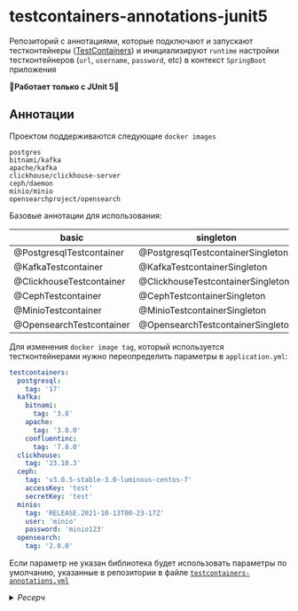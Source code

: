 # testcontainers-annotations-junit5

Репозиторий с аннотациями, которые подключают и запускают тестконтейнеры
([TestContainers](https://github.com/testcontainers/testcontainers-java)) и инициализируют `runtime` настройки
тестконтейнеров (`url`, `username`, `password`, etc)
в контекст `SpringBoot` приложения

🚨**Работает только с JUnit 5**🚨

## Аннотации

Проектом поддерживаются следующие `docker images` 

```
postgres
bitnami/kafka
apache/kafka
clickhouse/clickhouse-server
ceph/daemon
minio/minio
opensearchproject/opensearch
```

Базовые аннотации для использования:

| basic                    | singleton                         |
|--------------------------|-----------------------------------|
| @PostgresqlTestcontainer | @PostgresqlTestcontainerSingleton |
| @KafkaTestcontainer      | @KafkaTestcontainerSingleton      |
| @ClickhouseTestcontainer | @ClickhouseTestcontainerSingleton |
| @CephTestcontainer       | @CephTestcontainerSingleton       |
| @MinioTestcontainer      | @MinioTestcontainerSingleton      |
| @OpensearchTestcontainer | @OpensearchTestcontainerSingleton |

Для изменения `docker image tag`, который используется тестконтейнерами нужно переопределить параметры в `application.yml`:

```yml
testcontainers:
  postgresql:
    tag: '17'
  kafka:
    bitnami:
      tag: '3.8'
    apache:
      tag: '3.8.0'
    confluentinc:
      tag: '7.8.0'
  clickhouse:
    tag: '23.10.3'
  ceph:
    tag: 'v3.0.5-stable-3.0-luminous-centos-7'
    accessKey: 'test'
    secretKey: 'test'
  minio:
    tag: 'RELEASE.2021-10-13T00-23-17Z'
    user: 'minio'
    password: 'minio123'
  opensearch:
    tag: '2.0.0'
```

Eсли параметр не указан библиотека будет использовать параметры по умолчанию, указанные в репозитории в
файле [`testcontainers-annotations.yml`](https://github.com/ValityDev/testcontainers-annotations/blob/master/src/main/resources/testcontainers-annotations.yml)

<details>

<summary>
  <a class="btnfire small stroke"><em class="fas fa-chevron-circle-down">Ресерч</em>&nbsp;&nbsp;</a>    
</summary>

<p>
  
В домене [ValityDev](https://github.com/ValityDev) распрострена практика создания интеграционных тестов с использованием
цепочки наследования классов, когда родитель является классом с конфигом теста, в которой спрятана вся техническая
инициализация спрингового приложения и внешних зависимостей, которые по стандарту
являются [TestContainers](https://github.com/testcontainers/testcontainers-java)  

Класс-родитель с конфигом для тестов, для которых является необходимым использования `PostgreSQL` в качестве внешней
зависимости:
  
```java
  
@SpringBootTest
@Testcontainers
@DirtiesContext
@ContextConfiguration(classes = Application.class,
        initializers = Initializer.class)
public abstract class AbstractPostgreTestContainerConfig {

    private static final String POSTGRESQL_IMAGE_NAME = "postgres";
    private static final String POSTGRESQL_VERSION = "9.6";

    @Container
    public static final PostgreSQLContainer DB = new PostgreSQLContainer(DockerImageName
            .parse(POSTGRESQL_IMAGE_NAME)
            .withTag(POSTGRESQL_VERSION));

    public static class Initializer implements ApplicationContextInitializer<ConfigurableApplicationContext> {
        @Override
        public void initialize(ConfigurableApplicationContext configurableApplicationContext) {
            TestPropertyValues.of(
                    "spring.datasource.url=" + DB.getJdbcUrl(),
                    "spring.datasource.username=" + DB.getUsername(),
                    "spring.datasource.password=" + DB.getPassword(),
                    "flyway.url=" + DB.getJdbcUrl(),
                    "flyway.user=" + DB.getUsername(),
                    "flyway.password=" + DB.getPassword()
            ).applyTo(configurableApplicationContext);
        }
    }
}
  
```

К плюсам данного решения можно отнести тот факт, что сами тесты становятся более читаемым, в которых нет ничего
лишнего, кроме покрытия бизнес-логики приложения
  
Тогда типичный тест `Dao` слоя будет выглядеть как:

```java
  
class PaymentDaoTest extends AbstractPostgreTestContainerConfig {

    @Autowired
    PaymentDao paymentDao;
  
  ...

}

```

В этом моменте появилось желание избавиться от самого способо организации инициализации тестов с использованием
порождающего класса, которая влечет повышение запутанности кода, но при этом сохранить приемлемый уровень лаконичности и
простоты, свести запутанность к минимуму, избавиться от наследования

Вместо использования порождающего класса с конфигами для тестов можно использовать описание теста через аннотации в
которых содержится вся необходимая конфигурация для теста. Если здесь сравнить данный инструмент с
использованием `@Testcontaners` и `@Container`
то это является эквивалентами, но данная библиотека прячет процесс инициализации под капот. Как можно увидеть из
примеров при использовании
`@Testcontaners` появляется однообразный код который тиражируется (копипастится) по всем файлам с классами и тестами.
Если он однообразный его же можно вынести в одно место, верно?

Плюс, данный инструмент дает возможность использовать синглтон, если нет прямой необходимости перезапускать контейнер
при каждом тесте

</p>

</details> 
